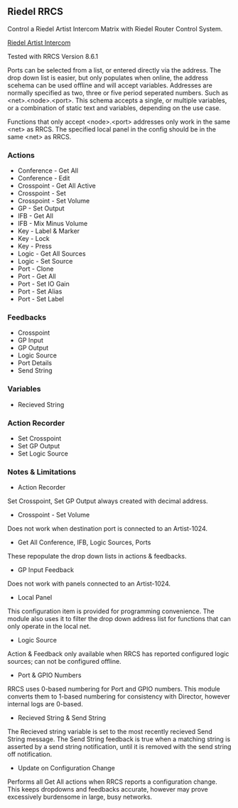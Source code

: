 ## Riedel RRCS

Control a Riedel Artist Intercom Matrix with Riedel Router Control System.

[Riedel Artist Intercom](https://www.riedel.net/en/products-solutions/intercom/artist-matrix-intercom/software)

Tested with RRCS Version 8.6.1

Ports can be selected from a list, or entered directly via the address. The drop down list is easier, but only populates when online, the address scehema can be used offline and will accept variables. Addresses are normally specified as two, three or five period seperated numbers. Such as \<net\>.\<node\>.\<port\>. This schema accepts a single, or multiple variables, or a combination of static text and variables, depending on the use case.

Functions that only accept \<node\>.\<port\> addresses only work in the same \<net\> as RRCS. The specified local panel in the config should be in the same \<net\> as RRCS.

### Actions

- Conference - Get All
- Conference - Edit
- Crosspoint - Get All Active
- Crosspoint - Set
- Crosspoint - Set Volume
- GP - Set Output
- IFB - Get All
- IFB - Mix Minus Volume
- Key - Label & Marker
- Key - Lock
- Key - Press
- Logic - Get All Sources
- Logic - Set Source
- Port - Clone
- Port - Get All
- Port - Set IO Gain
- Port - Set Alias
- Port - Set Label

### Feedbacks

- Crosspoint
- GP Input
- GP Output
- Logic Source
- Port Details
- Send String

### Variables

- Recieved String

### Action Recorder

- Set Crosspoint
- Set GP Output
- Set Logic Source

### Notes & Limitations

- Action Recorder

Set Crosspoint, Set GP Output always created with decimal address.

- Crosspoint - Set Volume

Does not work when destination port is connected to an Artist-1024.

- Get All Conference, IFB, Logic Sources, Ports

These repopulate the drop down lists in actions & feedbacks.

- GP Input Feedback

Does not work with panels connected to an Artist-1024.

- Local Panel

This configuration item is provided for programming convenience. The module also uses it to filter the drop down address list for functions that can only operate in the local net.

- Logic Source

Action & Feedback only available when RRCS has reported configured logic sources; can not be configured offline.

- Port & GPIO Numbers

RRCS uses 0-based numbering for Port and GPIO numbers. This module converts them to 1-based numbering for consistency with Director, however internal logs are 0-based.

- Recieved String & Send String

The Recieved string variable is set to the most recently recieved Send String message. The Send String feedback is true when a matching string is asserted by a send string notification, until it is removed with the send string off notification.

- Update on Configuration Change

Performs all Get All actions when RRCS reports a configuration change. This keeps dropdowns and feedbacks accurate, however may prove excessively burdensome in large, busy networks.
